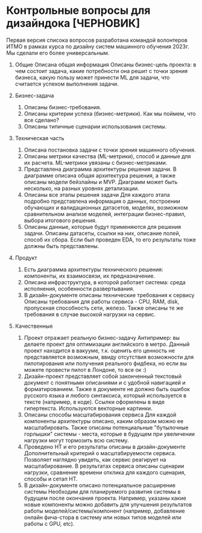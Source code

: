 # Контрольные вопросы для дизайндока [ЧЕРНОВИК]

Первая версия списока вопросов разработана командой волонтеров ИТМО в рамках курса по дизайну систем машинного обучения 2023г. Мы сделали его более универсальным.

1. Общие
Описана общая информация	Описаны бизнес-цель проекта: в чем состоит задача, какие потребности она решит с точки зрения бизнеса, какую пользу может принести ML для задачи, что считается успехом выполнения задачи.

2. Бизнес-задача
    1. Описаны бизнес-требования.
    2. Описаны критерии успеха (бизнес-метрики). Как мы поймем, что все сделано?
    3. Описаны типичные сценарии использования системы.
3. Техническая часть
    1. Описана постановка задачи с точки зрения машинного обучения.
    2. Описаны метрики качества (ML-метрики), способ и данные для их расчета. ML-метрики увязаны с бизнес-метриками.
    3. Представлена диаграмма архитектуры решения задачи. В диаграмме описана общая архитектура решения, а также описаны модели бейзлайны и MVP. Диаграмм может быть несколько, на разных уровнях детализации.
    4. Описаны все этапы решения задачи	Для каждого этапа подробно представлена информация о данных, построении обучающих и валидационных датасетов, моделях, возможном сравнительном анализе моделей, интеграции бизнес-правил, выбора итогового решения.
    5. Описаны данные, которые будут применяются для решения задачи. Описаны датасеты, ссылки на них, описание полей, способ их сбора. Если был проведен EDA, то его результаты тоже должны быть представлены. 
5. Продукт
    1. Есть диаграмма архитектуры технического решения: компоненты, их взаимосвязи, их предназначение.
    2. Описана инфраструктура, в которой работает система: среда исполнения, особенности развертывания.
    3. В дизайн-документе описаны технические требования к сервису	Описаны требования для работы сервиса - CPU, RAM, disk, пропускная способность сети, железо. Также описаны те же требования в случае высокой нагрузки на сервис. 
6. Качественные
    1. Проект отражает реальную бизнес-задачу	Антипример: вы делаете проект для оптимизации английского в метро. Данный проект находится в вакууме, т.к. оценить его ценность не представляется возможным, ввиду отсутствия возможности для пилотирования или получения реального фидбека, но если вы можете провести пилот в Лондоне, то все ок :)
    2. Дизайн-проект представляет собой законченный текстовый документ с понятными описаниями и с удобной навигацией и форматированием. 	Также в документе не должно быть ошибок русского языка и любого синтаксиса, который используется в тексте (например, в коде). Ссылки оформлены в виде гипертекста. Используются векторные картинки. 
    3. Описаны способы масштабирования сервиса	Для каждой компоненты архитектуры описано, каким образом можно ее масштабировать. Также описаны потенциальные "бутылочные горлышки" системы - места, которые в будущем при увеличении нагрузки могут тормозить всю систему. 
    4. Проведено НТ и его результаты описаны в дизайн-документе	Дополнительный критерий о масштабируемости сервиса. Позволяет наглядно увидеть, как сервис реагирует на масштабирование. В результатах сервиса описаны сценарии нагрузки, сравнение времени отклика для каждого сценария, способы и сетап НТ.
    5. В дизайн-документе описано потенциальное расширение системы	Необходим для планируемого развития системы в будущем после окончания проекта. Например, указаны какие новые компоненты можно добавить для улучшения результатов работы моделей/системы/компонент (например, добавление онлайн фича-стора в систему или новых типов моделей или работы с GPU, etc). 
   
